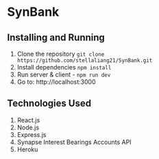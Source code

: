 # SynBank

## Installing and Running
1. Clone the repository `git clone https://github.com/stellaliang21/SynBank.git`
2. Install dependencies `npm install`
2. Run server & client - `npm run dev`
3. Go to: http://localhost:3000

## Technologies Used 
1. React.js
2. Node.js
3. Express.js
4. Synapse Interest Bearings Accounts API
5. Heroku